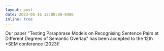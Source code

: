 ```yaml
---
layout: post
date: 2023-05-16 12:00:00-0400
inline: true
---
```


Our paper "Testing Paraphrase Models on Recognising Sentence Pairs at Different Degrees of Semantic Overlap" has been accepted to the 12th \*SEM conference (2023)!